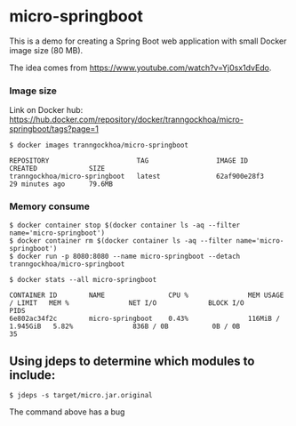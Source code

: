 # micro-springboot

This is a demo for creating a Spring Boot web application with small Docker image size (80 MB).

The idea comes from https://www.youtube.com/watch?v=Yj0sx1dvEdo.

### Image size

Link on Docker hub: https://hub.docker.com/repository/docker/tranngockhoa/micro-springboot/tags?page=1

```shell script
$ docker images tranngockhoa/micro-springboot
```

```shell script
REPOSITORY                      TAG                 IMAGE ID            CREATED             SIZE
tranngockhoa/micro-springboot   latest              62af900e28f3        29 minutes ago      79.6MB
```

### Memory consume
```shell script
$ docker container stop $(docker container ls -aq --filter name='micro-springboot')
$ docker container rm $(docker container ls -aq --filter name='micro-springboot')
$ docker run -p 8080:8080 --name micro-springboot --detach tranngockhoa/micro-springboot

$ docker stats --all micro-springboot
```
```shell script
CONTAINER ID        NAME                CPU %               MEM USAGE / LIMIT   MEM %               NET I/O             BLOCK I/O           PIDS
6e802ac34f2c        micro-springboot    0.43%               116MiB / 1.945GiB   5.82%               836B / 0B           0B / 0B             35
```

## Using jdeps to determine which modules to include:

```shell script
$ jdeps -s target/micro.jar.original 
```

The command above has a bug 